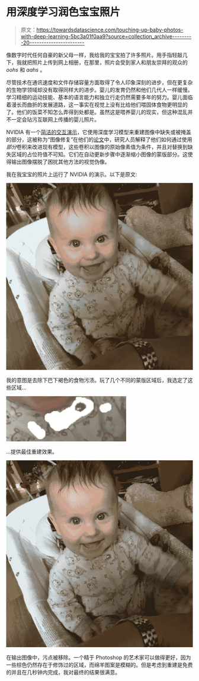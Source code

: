 # 用深度学习润色宝宝照片

> 原文：<https://towardsdatascience.com/touching-up-baby-photos-with-deep-learning-5bc3a01f0aa9?source=collection_archive---------20----------------------->

像数字时代任何自豪的新父母一样，我给我的宝宝拍了许多照片。用手指轻敲几下，我就把照片上传到网上相册，在那里，照片会受到家人和朋友崇拜的观众的 *oohs* 和 *aahs* 。

尽管技术在通讯速度和文件存储容量方面取得了令人印象深刻的进步，但在更复杂的生物学领域却没有取得同样大的进步。婴儿的发育仍然和他们几代人一样缓慢。学习精细的运动技能、基本的语言能力和独立行走仍然需要多年的努力。婴儿面临着漫长而曲折的发展道路，这一事实在视觉上没有比给他们喂固体食物更明显的了。他们的饭菜不知怎么弄得到处都是。虽然这是喂养婴儿的现实，但这种混乱并不一定会玷污互联网上传播的婴儿照片。

NVIDIA 有一个[简洁的交互演示](https://www.nvidia.com/research/inpainting/)，它使用深度学习模型来重建图像中缺失或被掩盖的部分，这被称为“图像修复”在他们的[论文](https://arxiv.org/pdf/1804.07723.pdf)中，研究人员解释了他们如何通过使用*部分*卷积来改进现有模型，这些卷积以图像的原始像素值为条件，并且对替换到缺失区域的占位符值不可知。它们在自动更新步骤中逐渐缩小图像的蒙版部分。这使得输出图像摆脱了困扰其他方法的视觉伪像。

我在我宝宝的照片上运行了 NVIDIA 的演示。以下是原文:

![](img/1978029fb40597befda3a8ab5a3b0264.png)

我的意图是去除下巴下褐色的食物污渍。玩了几个不同的蒙版区域后，我选定了这些区域…

![](img/1eb346e99acdb77e2d2ee9e29f27a7d4.png)

…提供最佳重建效果。

![](img/72b1310809651a5827e9f7d63d89b42c.png)

在输出图像中，污点被移除。一个精于 Photoshop 的艺术家可以做得更好，因为一些棕色仍然存在于修饰过的区域，而绵羊图案是模糊的。但是考虑到重建是免费的并且在几秒钟内完成，我对最终的结果很满意。